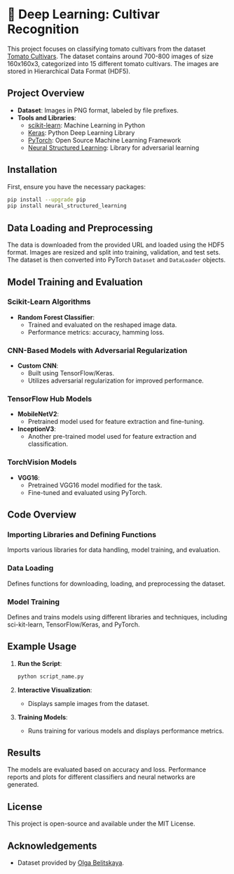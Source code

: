 # 📑 Deep Learning: Cultivar Recognition

This project focuses on classifying tomato cultivars from the dataset [Tomato Cultivars](https://www.kaggle.com/olgabelitskaya/tomato-cultivars). The dataset contains around 700-800 images of size 160x160x3, categorized into 15 different tomato cultivars. The images are stored in Hierarchical Data Format (HDF5).

## Project Overview

- **Dataset**: Images in PNG format, labeled by file prefixes.
- **Tools and Libraries**:
  - [scikit-learn](https://scikit-learn.org/stable/): Machine Learning in Python
  - [Keras](https://keras.io/): Python Deep Learning Library
  - [PyTorch](https://pytorch.org/): Open Source Machine Learning Framework
  - [Neural Structured Learning](https://github.com/tensorflow/neural-structured-learning): Library for adversarial learning

## Installation

First, ensure you have the necessary packages:

```bash
pip install --upgrade pip
pip install neural_structured_learning
```

## Data Loading and Preprocessing

The data is downloaded from the provided URL and loaded using the HDF5 format. Images are resized and split into training, validation, and test sets. The dataset is then converted into PyTorch `Dataset` and `DataLoader` objects.

## Model Training and Evaluation

### Scikit-Learn Algorithms

- **Random Forest Classifier**:
  - Trained and evaluated on the reshaped image data.
  - Performance metrics: accuracy, hamming loss.

### CNN-Based Models with Adversarial Regularization

- **Custom CNN**:
  - Built using TensorFlow/Keras.
  - Utilizes adversarial regularization for improved performance.

### TensorFlow Hub Models

- **MobileNetV2**:
  - Pretrained model used for feature extraction and fine-tuning.
- **InceptionV3**:
  - Another pre-trained model used for feature extraction and classification.

### TorchVision Models

- **VGG16**:
  - Pretrained VGG16 model modified for the task.
  - Fine-tuned and evaluated using PyTorch.

## Code Overview

### Importing Libraries and Defining Functions

Imports various libraries for data handling, model training, and evaluation.

### Data Loading

Defines functions for downloading, loading, and preprocessing the dataset.

### Model Training

Defines and trains models using different libraries and techniques, including sci-kit-learn, TensorFlow/Keras, and PyTorch.

## Example Usage

1. **Run the Script**:

    ```bash
    python script_name.py
    ```

2. **Interactive Visualization**:
   - Displays sample images from the dataset.

3. **Training Models**:
   - Runs training for various models and displays performance metrics.

## Results

The models are evaluated based on accuracy and loss. Performance reports and plots for different classifiers and neural networks are generated.

## License

This project is open-source and available under the MIT License.

## Acknowledgements

- Dataset provided by [Olga Belitskaya](https://www.kaggle.com/olgabelitskaya).
